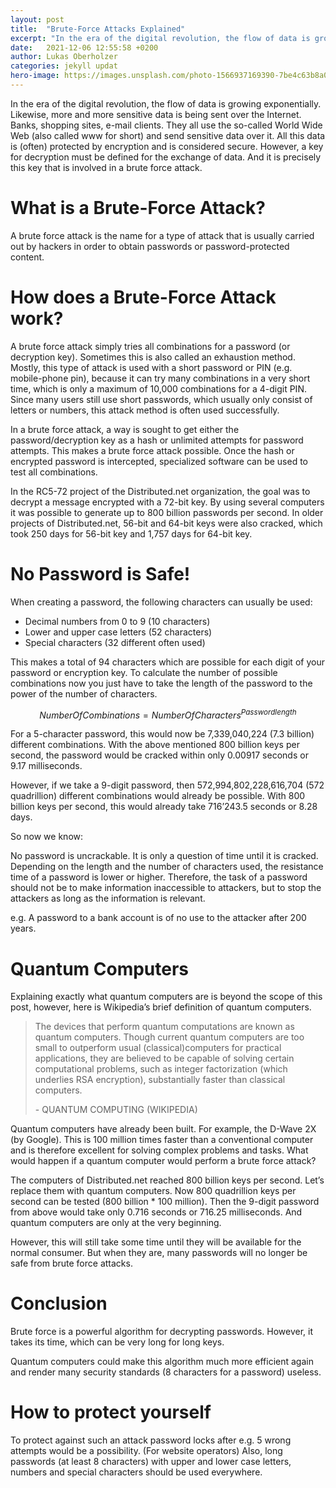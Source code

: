 ```yaml
---
layout: post
title:  "Brute-Force Attacks Explained"
excerpt: "In the era of the digital revolution, the flow of data is growing exponentially. To exchange data we all use the so-called World Wide Web and send sensitive data over it. All this data is (often) protected by encryption and is considered secure. However, a key for decryption must be defined for the exchange of data. And it is precisely this key that is involved in a brute force attack."
date:   2021-12-06 12:55:58 +0200
author: Lukas Oberholzer
categories: jekyll updat
hero-image: https://images.unsplash.com/photo-1566937169390-7be4c63b8a0e?ixlib=rb-4.0.3&ixid=MnwxMjA3fDB8MHxwaG90by1wYWdlfHx8fGVufDB8fHx8&auto=format&fit=crop&w=1169&q=80
---
```


In the era of the digital revolution, the flow of data is growing exponentially. Likewise, more and more sensitive data is being sent over the Internet. Banks, shopping sites, e-mail clients. They all use the so-called World Wide Web (also called www for short) and send sensitive data over it. All this data is (often) protected by encryption and is considered secure. However, a key for decryption must be defined for the exchange of data. And it is precisely this key that is involved in a brute force attack.

# What is a Brute-Force Attack?
A brute force attack is the name for a type of attack that is usually carried out by hackers in order to obtain passwords or password-protected content.

# How does a Brute-Force Attack work?
A brute force attack simply tries all combinations for a password (or decryption key). Sometimes this is also called an exhaustion method. Mostly, this type of attack is used with a short password or PIN (e.g. mobile-phone pin), because it can try many combinations in a very short time, which is only a maximum of 10,000 combinations for a 4-digit PIN. Since many users still use short passwords, which usually only consist of letters or numbers, this attack method is often used successfully.

In a brute force attack, a way is sought to get either the password/decryption key as a hash or unlimited attempts for password attempts. This makes a brute force attack possible. Once the hash or encrypted password is intercepted, specialized software can be used to test all combinations.

In the RC5-72 project of the Distributed.net organization, the goal was to decrypt a message encrypted with a 72-bit key. By using several computers it was possible to generate up to 800 billion passwords per second. In older projects of Distributed.net, 56-bit and 64-bit keys were also cracked, which took 250 days for 56-bit key and 1,757 days for 64-bit key.

# No Password is Safe!
When creating a password, the following characters can usually be used:

* Decimal numbers from 0 to 9 (10 characters)
* Lower and upper case letters (52 characters)
* Special characters (32 different often used)

This makes a total of 94 characters which are possible for each digit of your password or encryption key. To calculate the number of possible combinations now you just have to take the length of the password to the power of the number of characters.

$$ Number Of Combinations = Number Of Characters ^ {Passwordlength} $$

For a 5-character password, this would now be 7,339,040,224 (7.3 billion) different combinations. With the above mentioned 800 billion keys per second, the password would be cracked within only 0.00917 seconds or 9.17 milliseconds.

However, if we take a 9-digit password, then 572,994,802,228,616,704 (572 quadrillion) different combinations would already be possible. With 800 billion keys per second, this would already take 716’243.5 seconds or 8.28 days.

So now we know:

No password is uncrackable. It is only a question of time until it is cracked. Depending on the length and the number of characters used, the resistance time of a password is lower or higher.
Therefore, the task of a password should not be to make information inaccessible to attackers, but to stop the attackers as long as the information is relevant.

e.g. A password to a bank account is of no use to the attacker after 200 years.

# Quantum Computers
Explaining exactly what quantum computers are is beyond the scope of this post, however, here is Wikipedia’s brief definition of quantum computers.

> The devices that perform quantum computations are known as quantum computers. Though current quantum computers are too small to outperform usual (classical)computers for practical applications, they are believed to be capable of solving certain computational problems, such as integer factorization (which underlies RSA encryption), substantially faster than classical computers.
>
> \- QUANTUM COMPUTING (WIKIPEDIA)

Quantum computers have already been built. For example, the D-Wave 2X (by Google). This is 100 million times faster than a conventional computer and is therefore excellent for solving complex problems and tasks. What would happen if a quantum computer would perform a brute force attack?

The computers of Distributed.net reached 800 billion keys per second. Let’s replace them with quantum computers. Now 800 quadrillion keys per second can be tested (800 billion * 100 million). Then the 9-digit password from above would take only 0.716 seconds or 716.25 milliseconds. And quantum computers are only at the very beginning.

However, this will still take some time until they will be available for the normal consumer. But when they are, many passwords will no longer be safe from brute force attacks.

# Conclusion
Brute force is a powerful algorithm for decrypting passwords. However, it takes its time, which can be very long for long keys.

Quantum computers could make this algorithm much more efficient again and render many security standards (8 characters for a password) useless.

# How to protect yourself
To protect against such an attack password locks after e.g. 5 wrong attempts would be a possibility. (For website operators)
Also, long passwords (at least 8 characters) with upper and lower case letters, numbers and special characters should be used everywhere.